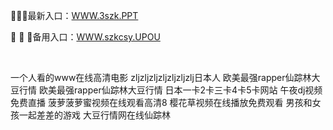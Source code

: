 <p>
	🌿🌿🌿最新入口：<a href="http://www.baidu.com/link?url=6MA2SWnO3Raqke39an_0PUxosM6ZrUGzi1BN9tNnlPW&wd">WWW.3szk.PPT</a> 
	<p>
		🥘
🥘
🥘备用入口：<a href="http://www.baidu.com/link?url=6MA2SWnO3Raqke39an_0PUxosM6ZrUGzi1BN9tNnlPW&wd">WWW.szkcsy.UPOU</a> 
	</p>
	<p>
		<br />
	</p>
	<p>
		一个人看的www在线高清电影
zljzljzljzljzljzljzlj日本人
欧美最强rapper仙踪林大豆行情
欧美最强rapper仙踪林大豆行情
日本一卡2卡三卡4卡5卡网站
午夜dj视频免费直播
菠萝菠萝蜜视频在线观看高清8
樱花草视频在线播放免费观看
男孩和女孩一起差差的游戏
大豆行情网在线仙踪林
	</p>

